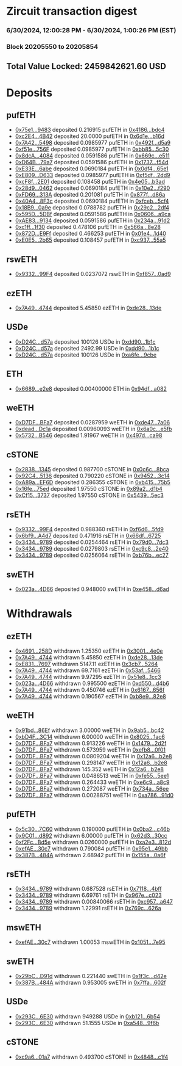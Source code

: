 # Zircuit transaction digest
### 6/30/2024, 12:00:28 PM - 6/30/2024, 1:00:26 PM (EST)
### Block 20205550 to 20205854

## Total Value Locked: 2459842621.60 USD

# Deposits
## pufETH
- [0x75e1...9483](https://etherscan.io/address/0x75e108b1617b13087088743B9a45f76eaac49483) deposited 0.216915 pufETH in [0x4186...bdc4](https://etherscan.io/tx/0x75e108b1617b13087088743B9a45f76eaac49483)
- [0xc2E4...4B42](https://etherscan.io/address/0xc2E405C9BCa4E213f09aeA0C02FC79D272684B42) deposited 20.0000 pufETH in [0x6d1e...b16d](https://etherscan.io/tx/0xc2E405C9BCa4E213f09aeA0C02FC79D272684B42)
- [0x7A42...5498](https://etherscan.io/address/0x7A4218C9867ed47cc354ad899D476429cD4f5498) deposited 0.0985977 pufETH in [0x492f...d5a9](https://etherscan.io/tx/0x7A4218C9867ed47cc354ad899D476429cD4f5498)
- [0xf51e...756F](https://etherscan.io/address/0xf51eE6acacc3044DA7f6276702714fF794f7756F) deposited 0.0985977 pufETH in [0xbb85...5c30](https://etherscan.io/tx/0xf51eE6acacc3044DA7f6276702714fF794f7756F)
- [0x8dcA...4084](https://etherscan.io/address/0x8dcA3C8d842D9879D0EF6e6bF8CbDBd486Bc4084) deposited 0.0591586 pufETH in [0x669c...e511](https://etherscan.io/tx/0x8dcA3C8d842D9879D0EF6e6bF8CbDBd486Bc4084)
- [0xD64B...79a7](https://etherscan.io/address/0xD64B13e3A31b6B75434DE9a0E2e140cc269379a7) deposited 0.0591586 pufETH in [0x1737...f54d](https://etherscan.io/tx/0xD64B13e3A31b6B75434DE9a0E2e140cc269379a7)
- [0xE33E...6abe](https://etherscan.io/address/0xE33EDD8622F412C70852EFD013AEE15A29306abe) deposited 0.0690184 pufETH in [0x0df4...65e1](https://etherscan.io/tx/0xE33EDD8622F412C70852EFD013AEE15A29306abe)
- [0xE809...D633](https://etherscan.io/address/0xE80936D379589F914811FBA103007c48eda3D633) deposited 0.0985977 pufETH in [0xf5df...2dd9](https://etherscan.io/tx/0xE80936D379589F914811FBA103007c48eda3D633)
- [0xcF8f...2E01](https://etherscan.io/address/0xcF8fCb09DfBe1aAEacB0B989b8e4AF5a57732E01) deposited 0.108458 pufETH in [0x4e05...b3ad](https://etherscan.io/tx/0xcF8fCb09DfBe1aAEacB0B989b8e4AF5a57732E01)
- [0x28d9...0462](https://etherscan.io/address/0x28d9608A8c64D4545De4C9165A0E29a3dF150462) deposited 0.0690184 pufETH in [0x10e2...f290](https://etherscan.io/tx/0x28d9608A8c64D4545De4C9165A0E29a3dF150462)
- [0xFD69...313A](https://etherscan.io/address/0xFD69541abF5f0c19cF2e8D897f3CB3c5562a313A) deposited 0.201081 pufETH in [0x877f...d86a](https://etherscan.io/tx/0xFD69541abF5f0c19cF2e8D897f3CB3c5562a313A)
- [0x40A4...8F3c](https://etherscan.io/address/0x40A44849F6142D46f815cc06f227716303358F3c) deposited 0.0690184 pufETH in [0xfceb...5cf4](https://etherscan.io/tx/0x40A44849F6142D46f815cc06f227716303358F3c)
- [0x18B9...0a9e](https://etherscan.io/address/0x18B956Ba03Ba38c8BDbDDaFE3e9FD47BA4cb0a9e) deposited 0.0788782 pufETH in [0x29c2...2df4](https://etherscan.io/tx/0x18B956Ba03Ba38c8BDbDDaFE3e9FD47BA4cb0a9e)
- [0x595D...5DBf](https://etherscan.io/address/0x595D9FA6380003A3EDdaDBF6b73e6738b2ff5DBf) deposited 0.0591586 pufETH in [0x0606...a9ca](https://etherscan.io/tx/0x595D9FA6380003A3EDdaDBF6b73e6738b2ff5DBf)
- [0xAE83...9134](https://etherscan.io/address/0xAE8384fE30D4BeEa420f5776bE53886B82209134) deposited 0.0591586 pufETH in [0x234a...91d2](https://etherscan.io/tx/0xAE8384fE30D4BeEa420f5776bE53886B82209134)
- [0xc1ff...1f30](https://etherscan.io/address/0xc1ff3e6E2f1c5c0666Dd171d72bDA9d26b1D1f30) deposited 0.478106 pufETH in [0x566a...8e28](https://etherscan.io/tx/0xc1ff3e6E2f1c5c0666Dd171d72bDA9d26b1D1f30)
- [0x872D...E9Ff](https://etherscan.io/address/0x872D24a78F9343D95fFbD602D3bEe5EC9773E9Ff) deposited 0.466253 pufETH in [0x01e4...1d40](https://etherscan.io/tx/0x872D24a78F9343D95fFbD602D3bEe5EC9773E9Ff)
- [0xE0E5...2b65](https://etherscan.io/address/0xE0E5A768E93AF1676dA1326FD5e4F62E35942b65) deposited 0.108457 pufETH in [0xc937...55a5](https://etherscan.io/tx/0xE0E5A768E93AF1676dA1326FD5e4F62E35942b65)
## rswETH
- [0x9332...99F4](https://etherscan.io/address/0x9332f7a9Ab42403AE38E1B17F4b7E419521F99F4) deposited 0.0237072 rswETH in [0xf857...0ad9](https://etherscan.io/tx/0x9332f7a9Ab42403AE38E1B17F4b7E419521F99F4)
## ezETH
- [0x7A49...4744](https://etherscan.io/address/0x7A493Be5c2ce014cD049Bf178a1ac0Db1B434744) deposited 5.45850 ezETH in [0xde28...13de](https://etherscan.io/tx/0x7A493Be5c2ce014cD049Bf178a1ac0Db1B434744)
## USDe
- [0xD24C...d57a](https://etherscan.io/address/0xD24Cfe2d0fa81369ca6291c28ac5426e16B6d57a) deposited 100126 USDe in [0xdd90...1b1c](https://etherscan.io/tx/0xD24Cfe2d0fa81369ca6291c28ac5426e16B6d57a)
- [0xD24C...d57a](https://etherscan.io/address/0xD24Cfe2d0fa81369ca6291c28ac5426e16B6d57a) deposited 2492.99 USDe in [0xdd90...1b1c](https://etherscan.io/tx/0xD24Cfe2d0fa81369ca6291c28ac5426e16B6d57a)
- [0xD24C...d57a](https://etherscan.io/address/0xD24Cfe2d0fa81369ca6291c28ac5426e16B6d57a) deposited 100126 USDe in [0xa6fe...9cbe](https://etherscan.io/tx/0xD24Cfe2d0fa81369ca6291c28ac5426e16B6d57a)
## ETH
- [0x6689...e2e8](https://etherscan.io/address/0x6689235AC19164EDA0bFec834eA9ea20D61De2e8) deposited 0.00400000 ETH in [0x94df...a082](https://etherscan.io/tx/0x6689235AC19164EDA0bFec834eA9ea20D61De2e8)
## weETH
- [0xD7DF...BFa7](https://etherscan.io/address/0xD7DF7E085214743530afF339aFC420c7c720BFa7) deposited 0.0287959 weETH in [0xde47...7a06](https://etherscan.io/tx/0xD7DF7E085214743530afF339aFC420c7c720BFa7)
- [0xdead...Dc1a](https://etherscan.io/address/0xdeadCBB4B00d133dDdF1922da30e1fE75e86Dc1a) deposited 0.00960093 weETH in [0x6a0c...e5fb](https://etherscan.io/tx/0xdeadCBB4B00d133dDdF1922da30e1fE75e86Dc1a)
- [0x5732...B546](https://etherscan.io/address/0x57325fFB486cfD1B943c77507ba339b0D5D1B546) deposited 1.91967 weETH in [0x497d...ca98](https://etherscan.io/tx/0x57325fFB486cfD1B943c77507ba339b0D5D1B546)
## cSTONE
- [0x2838...1345](https://etherscan.io/address/0x28382DD28aAc2D2FEEb2416E200B3A22A8151345) deposited 0.987700 cSTONE in [0x0c6c...8bca](https://etherscan.io/tx/0x28382DD28aAc2D2FEEb2416E200B3A22A8151345)
- [0x92C4...5136](https://etherscan.io/address/0x92C410bFDa02026bE5afDa432A4cdd997e625136) deposited 0.790220 cSTONE in [0x9452...3c14](https://etherscan.io/tx/0x92C410bFDa02026bE5afDa432A4cdd997e625136)
- [0xA89a...EF6D](https://etherscan.io/address/0xA89a81cB6f2BC66fB769A62CFD7053DCC247EF6D) deposited 0.286355 cSTONE in [0xb415...75b5](https://etherscan.io/tx/0xA89a81cB6f2BC66fB769A62CFD7053DCC247EF6D)
- [0x16fe...75ed](https://etherscan.io/address/0x16feED131963da5559B03750Fb2421C4A1A375ed) deposited 1.97550 cSTONE in [0x89a2...d1b4](https://etherscan.io/tx/0x16feED131963da5559B03750Fb2421C4A1A375ed)
- [0xCf15...3737](https://etherscan.io/address/0xCf1573b8A2fcac8345ff4ad61dc0a65106353737) deposited 1.97550 cSTONE in [0x5439...5ec3](https://etherscan.io/tx/0xCf1573b8A2fcac8345ff4ad61dc0a65106353737)
## rsETH
- [0x9332...99F4](https://etherscan.io/address/0x9332f7a9Ab42403AE38E1B17F4b7E419521F99F4) deposited 0.988360 rsETH in [0xf6d6...5fd9](https://etherscan.io/tx/0x9332f7a9Ab42403AE38E1B17F4b7E419521F99F4)
- [0x6bf9...A4d7](https://etherscan.io/address/0x6bf99EDF358459dB574EBFf72490453e7e3FA4d7) deposited 0.471916 rsETH in [0x66df...6725](https://etherscan.io/tx/0x6bf99EDF358459dB574EBFf72490453e7e3FA4d7)
- [0x3434...9789](https://etherscan.io/address/0x34349c5569e7B846c3558961552D2202760A9789) deposited 0.0254464 rsETH in [0x79d0...7dc3](https://etherscan.io/tx/0x34349c5569e7B846c3558961552D2202760A9789)
- [0x3434...9789](https://etherscan.io/address/0x34349c5569e7B846c3558961552D2202760A9789) deposited 0.0279803 rsETH in [0xc9c8...2e40](https://etherscan.io/tx/0x34349c5569e7B846c3558961552D2202760A9789)
- [0x3434...9789](https://etherscan.io/address/0x34349c5569e7B846c3558961552D2202760A9789) deposited 0.0256064 rsETH in [0xb76b...ec27](https://etherscan.io/tx/0x34349c5569e7B846c3558961552D2202760A9789)
## swETH
- [0x023a...4D66](https://etherscan.io/address/0x023aB8e20a4682d315Daef4c91DB96bD77934D66) deposited 0.948000 swETH in [0xe458...d6ad](https://etherscan.io/tx/0x023aB8e20a4682d315Daef4c91DB96bD77934D66)
# Withdrawals
## ezETH
- [0x4691...258D](https://etherscan.io/address/0x4691A6382718f3E2977131897E3caa77C6D7258D) withdrawn 1.25350 ezETH in [0x3001...4e0e](https://etherscan.io/tx/0x4691A6382718f3E2977131897E3caa77C6D7258D)
- [0x7A49...4744](https://etherscan.io/address/0x7A493Be5c2ce014cD049Bf178a1ac0Db1B434744) withdrawn 5.45850 ezETH in [0xde28...13de](https://etherscan.io/tx/0x7A493Be5c2ce014cD049Bf178a1ac0Db1B434744)
- [0xE831...7697](https://etherscan.io/address/0xE831C8903de820137c13681E78A5780afDdf7697) withdrawn 5147.11 ezETH in [0x3cb7...5264](https://etherscan.io/tx/0xE831C8903de820137c13681E78A5780afDdf7697)
- [0x7A49...4744](https://etherscan.io/address/0x7A493Be5c2ce014cD049Bf178a1ac0Db1B434744) withdrawn 69.7161 ezETH in [0x53af...5466](https://etherscan.io/tx/0x7A493Be5c2ce014cD049Bf178a1ac0Db1B434744)
- [0x7A49...4744](https://etherscan.io/address/0x7A493Be5c2ce014cD049Bf178a1ac0Db1B434744) withdrawn 9.97295 ezETH in [0x51e8...1cc3](https://etherscan.io/tx/0x7A493Be5c2ce014cD049Bf178a1ac0Db1B434744)
- [0x023a...4D66](https://etherscan.io/address/0x023aB8e20a4682d315Daef4c91DB96bD77934D66) withdrawn 0.995500 ezETH in [0xd550...d4b6](https://etherscan.io/tx/0x023aB8e20a4682d315Daef4c91DB96bD77934D66)
- [0x7A49...4744](https://etherscan.io/address/0x7A493Be5c2ce014cD049Bf178a1ac0Db1B434744) withdrawn 0.450746 ezETH in [0x6167...656f](https://etherscan.io/tx/0x7A493Be5c2ce014cD049Bf178a1ac0Db1B434744)
- [0x7A49...4744](https://etherscan.io/address/0x7A493Be5c2ce014cD049Bf178a1ac0Db1B434744) withdrawn 0.190567 ezETH in [0xb8e9...82e8](https://etherscan.io/tx/0x7A493Be5c2ce014cD049Bf178a1ac0Db1B434744)
## weETH
- [0x91bd...86Ef](https://etherscan.io/address/0x91bdcfef77D8B1c10F5b25156Bb1Bdd871df86Ef) withdrawn 3.00000 weETH in [0x9ab5...bc42](https://etherscan.io/tx/0x91bdcfef77D8B1c10F5b25156Bb1Bdd871df86Ef)
- [0xbD4F...3C14](https://etherscan.io/address/0xbD4F460C2C4da234cA9cCE36a3D6D7aB605D3C14) withdrawn 6.00000 weETH in [0x8025...1ac6](https://etherscan.io/tx/0xbD4F460C2C4da234cA9cCE36a3D6D7aB605D3C14)
- [0xD7DF...BFa7](https://etherscan.io/address/0xD7DF7E085214743530afF339aFC420c7c720BFa7) withdrawn 0.913226 weETH in [0x1479...2d2f](https://etherscan.io/tx/0xD7DF7E085214743530afF339aFC420c7c720BFa7)
- [0xD7DF...BFa7](https://etherscan.io/address/0xD7DF7E085214743530afF339aFC420c7c720BFa7) withdrawn 0.573959 weETH in [0xefb8...0f01](https://etherscan.io/tx/0xD7DF7E085214743530afF339aFC420c7c720BFa7)
- [0xD7DF...BFa7](https://etherscan.io/address/0xD7DF7E085214743530afF339aFC420c7c720BFa7) withdrawn 0.0809204 weETH in [0x12a6...b2e8](https://etherscan.io/tx/0xD7DF7E085214743530afF339aFC420c7c720BFa7)
- [0xD7DF...BFa7](https://etherscan.io/address/0xD7DF7E085214743530afF339aFC420c7c720BFa7) withdrawn 0.298147 weETH in [0x12a6...b2e8](https://etherscan.io/tx/0xD7DF7E085214743530afF339aFC420c7c720BFa7)
- [0xD7DF...BFa7](https://etherscan.io/address/0xD7DF7E085214743530afF339aFC420c7c720BFa7) withdrawn 145.352 weETH in [0x12a6...b2e8](https://etherscan.io/tx/0xD7DF7E085214743530afF339aFC420c7c720BFa7)
- [0xD7DF...BFa7](https://etherscan.io/address/0xD7DF7E085214743530afF339aFC420c7c720BFa7) withdrawn 0.0486513 weETH in [0xfe55...5ee1](https://etherscan.io/tx/0xD7DF7E085214743530afF339aFC420c7c720BFa7)
- [0xD7DF...BFa7](https://etherscan.io/address/0xD7DF7E085214743530afF339aFC420c7c720BFa7) withdrawn 0.264433 weETH in [0xe6c9...a8c9](https://etherscan.io/tx/0xD7DF7E085214743530afF339aFC420c7c720BFa7)
- [0xD7DF...BFa7](https://etherscan.io/address/0xD7DF7E085214743530afF339aFC420c7c720BFa7) withdrawn 0.272087 weETH in [0x734a...56ee](https://etherscan.io/tx/0xD7DF7E085214743530afF339aFC420c7c720BFa7)
- [0xD7DF...BFa7](https://etherscan.io/address/0xD7DF7E085214743530afF339aFC420c7c720BFa7) withdrawn 0.00288751 weETH in [0xa786...91d0](https://etherscan.io/tx/0xD7DF7E085214743530afF339aFC420c7c720BFa7)
## pufETH
- [0x5c30...7C60](https://etherscan.io/address/0x5c301F1afA909C528C8619Cde8D2eA78E8657C60) withdrawn 0.190000 pufETH in [0x0ba2...c46b](https://etherscan.io/tx/0x5c301F1afA909C528C8619Cde8D2eA78E8657C60)
- [0x9C01...d892](https://etherscan.io/address/0x9C01b839c6091E519FD4749efA8B81E190c6d892) withdrawn 6.00000 pufETH in [0x62d3...30cc](https://etherscan.io/tx/0x9C01b839c6091E519FD4749efA8B81E190c6d892)
- [0xf2Fc...Bd5e](https://etherscan.io/address/0xf2Fc892056888E637cB2d77f0cd03b05676dBd5e) withdrawn 0.0260000 pufETH in [0xa2e3...812d](https://etherscan.io/tx/0xf2Fc892056888E637cB2d77f0cd03b05676dBd5e)
- [0xefAE...30c7](https://etherscan.io/address/0xefAEceAcCf6D0FD80AcbCde265259Db604Ae30c7) withdrawn 0.790084 pufETH in [0x95e1...49bb](https://etherscan.io/tx/0xefAEceAcCf6D0FD80AcbCde265259Db604Ae30c7)
- [0x387B...484A](https://etherscan.io/address/0x387BE5459fD9f06996F62DFbE8900270c26f484A) withdrawn 2.68942 pufETH in [0x155a...0a6f](https://etherscan.io/tx/0x387BE5459fD9f06996F62DFbE8900270c26f484A)
## rsETH
- [0x3434...9789](https://etherscan.io/address/0x34349c5569e7B846c3558961552D2202760A9789) withdrawn 0.687528 rsETH in [0x7118...4bff](https://etherscan.io/tx/0x34349c5569e7B846c3558961552D2202760A9789)
- [0x3434...9789](https://etherscan.io/address/0x34349c5569e7B846c3558961552D2202760A9789) withdrawn 6.69761 rsETH in [0x967e...c023](https://etherscan.io/tx/0x34349c5569e7B846c3558961552D2202760A9789)
- [0x3434...9789](https://etherscan.io/address/0x34349c5569e7B846c3558961552D2202760A9789) withdrawn 0.00840066 rsETH in [0xc957...a647](https://etherscan.io/tx/0x34349c5569e7B846c3558961552D2202760A9789)
- [0x3434...9789](https://etherscan.io/address/0x34349c5569e7B846c3558961552D2202760A9789) withdrawn 1.22991 rsETH in [0x769c...626a](https://etherscan.io/tx/0x34349c5569e7B846c3558961552D2202760A9789)
## mswETH
- [0xefAE...30c7](https://etherscan.io/address/0xefAEceAcCf6D0FD80AcbCde265259Db604Ae30c7) withdrawn 1.00053 mswETH in [0x1051...7e95](https://etherscan.io/tx/0xefAEceAcCf6D0FD80AcbCde265259Db604Ae30c7)
## swETH
- [0x29bC...D91d](https://etherscan.io/address/0x29bCCe0253c52780452103BcF09C60d848bDD91d) withdrawn 0.221440 swETH in [0x1f3c...d42e](https://etherscan.io/tx/0x29bCCe0253c52780452103BcF09C60d848bDD91d)
- [0x387B...484A](https://etherscan.io/address/0x387BE5459fD9f06996F62DFbE8900270c26f484A) withdrawn 0.953005 swETH in [0x7ffa...602f](https://etherscan.io/tx/0x387BE5459fD9f06996F62DFbE8900270c26f484A)
## USDe
- [0x293C...6E30](https://etherscan.io/address/0x293C6937D8D82e05B01335F7B33FBA0c8e256E30) withdrawn 949288 USDe in [0xb121...6b54](https://etherscan.io/tx/0x293C6937D8D82e05B01335F7B33FBA0c8e256E30)
- [0x293C...6E30](https://etherscan.io/address/0x293C6937D8D82e05B01335F7B33FBA0c8e256E30) withdrawn 51.1555 USDe in [0xa548...9f6b](https://etherscan.io/tx/0x293C6937D8D82e05B01335F7B33FBA0c8e256E30)
## cSTONE
- [0xc9a6...01a7](https://etherscan.io/address/0xc9a6BFA74556b6E354D88fC672475259CA4001a7) withdrawn 0.493700 cSTONE in [0x4848...c1f4](https://etherscan.io/tx/0xc9a6BFA74556b6E354D88fC672475259CA4001a7)
